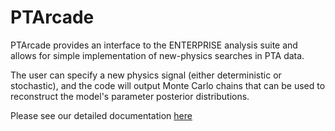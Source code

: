 # PTArcade

PTArcade provides an interface to the ENTERPRISE analysis suite and allows for simple implementation of new-physics searches in PTA data. 

The user can specify a new physics signal (either deterministic or stochastic), and the code will output Monte Carlo chains that can be used to reconstruct the model's parameter posterior distributions. 

Please see our detailed documentation [here](https://andrea-mitridate.github.io/PTArcade/)

